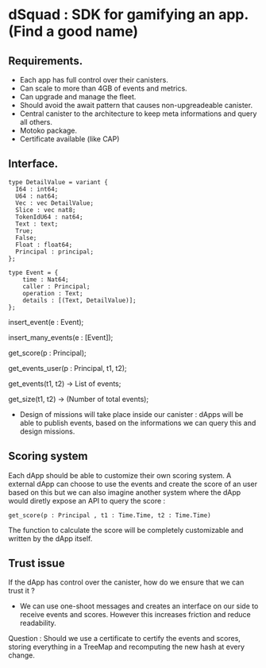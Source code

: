 # dSquad : SDK for gamifying an app. (Find a good name)

## Requirements.

- Each app has full control over their canisters.
- Can scale to more than 4GB of events and metrics.
- Can upgrade and manage the fleet.
- Should avoid the await pattern that causes non-upgreadeable canister.
- Central canister to the architecture to keep meta informations and query all others.
- Motoko package.
- Certificate available (like CAP)

## Interface.

```
type DetailValue = variant {
  I64 : int64;
  U64 : nat64;
  Vec : vec DetailValue;
  Slice : vec nat8;
  TokenIdU64 : nat64;
  Text : text;
  True;
  False;
  Float : float64;
  Principal : principal;
};

type Event = {
    time : Nat64;
    caller : Principal;
    operation : Text;
    details : [(Text, DetailValue)];
};
```

insert_event(e : Event);

insert_many_events(e : [Event]);

get_score(p : Principal);

get_events_user(p : Principal, t1, t2);

get_events(t1, t2) -> List of events;

get_size(t1, t2) -> (Number of total events);

- Design of missions will take place inside our canister : dApps will be able to publish events, based on the informations we can query this and design missions.

## Scoring system

Each dApp should be able to customize their own scoring system.
A external dApp can choose to use the events and create the score of an user based on this but we can also imagine another system where the dApp would diretly expose an API to query the score :

```
get_score(p : Principal , t1 : Time.Time, t2 : Time.Time)
```

The function to calculate the score will be completely customizable and written by the dApp itself.

## Trust issue

If the dApp has control over the canister, how do we ensure that we can trust it ?

- We can use one-shoot messages and creates an interface on our side to receive events and scores. However this increases friction and reduce readability.

Question : Should we use a certificate to certify the events and scores, storing everything in a TreeMap and recomputing the new hash at every change.
